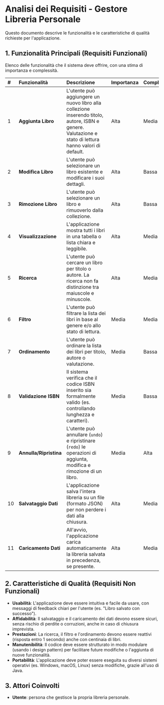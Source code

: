 # Analisi dei Requisiti - Gestore Libreria Personale

Questo documento descrive le funzionalità e le caratteristiche di qualità richieste per l'applicazione.

## 1. Funzionalità Principali (Requisiti Funzionali)

Elenco delle funzionalità che il sistema deve offrire, con una stima di importanza e complessità.

| #   | Funzionalità            | Descrizione                                                                                                                                                            | Importanza | Complessità |
| :-- | :---------------------- | :--------------------------------------------------------------------------------------------------------------------------------------------------------------------- | :--------- | :---------- |
| 1   | **Aggiunta Libro** | L'utente può aggiungere un nuovo libro alla collezione inserendo titolo, autore, ISBN e genere. Valutazione e stato di lettura hanno valori di default.                 | Alta       | Media       |
| 2   | **Modifica Libro** | L'utente può selezionare un libro esistente e modificare i suoi dettagli.                                                                                              | Alta       | Bassa       |
| 3   | **Rimozione Libro** | L'utente può selezionare un libro e rimuoverlo dalla collezione.                                                                                                       | Alta       | Bassa       |
| 4   | **Visualizzazione** | L'applicazione mostra tutti i libri in una tabella o lista chiara e leggibile.                                                                                         | Alta       | Media       |
| 5   | **Ricerca** | L'utente può cercare un libro per titolo o autore. La ricerca non fa distinzione tra maiuscole e minuscole.                                                            | Alta       | Media       |
| 6   | **Filtro** | L'utente può filtrare la lista dei libri in base al genere e/o allo stato di lettura.                                                                                  | Media      | Media       |
| 7   | **Ordinamento** | L'utente può ordinare la lista dei libri per titolo, autore o valutazione.                                                                                             | Media      | Bassa       |
| 8   | **Validazione ISBN** | Il sistema verifica che il codice ISBN inserito sia formalmente valido (es. controllando lunghezza e caratteri).                                                         | Media      | Bassa       |
| 9   | **Annulla/Ripristina** | L'utente può annullare (`undo`) e ripristinare (`redo`) le operazioni di aggiunta, modifica e rimozione di un libro.                                                    | Media      | Alta        |
| 10  | **Salvataggio Dati** | L'applicazione salva l'intera libreria su un file (formato JSON) per non perdere i dati alla chiusura.                                                                 | Alta       | Media       |
| 11  | **Caricamento Dati** | All'avvio, l'applicazione carica automaticamente la libreria salvata in precedenza, se presente.                                                                       | Alta       | Media       |

## 2. Caratteristiche di Qualità (Requisiti Non Funzionali)

* **Usabilità**: L'applicazione deve essere intuitiva e facile da usare, con messaggi di feedback chiari per l'utente (es. "Libro salvato con successo").
* **Affidabilità**: Il salvataggio e il caricamento dei dati devono essere sicuri, senza rischio di perdite o corruzioni, anche in caso di chiusura imprevista.
* **Prestazioni**: La ricerca, il filtro e l'ordinamento devono essere reattivi (risposta entro 1 secondo) anche con centinaia di libri.
* **Manutenibilità**: Il codice deve essere strutturato in modo modulare (usando i design pattern) per facilitare future modifiche o l'aggiunta di nuove funzionalità.
* **Portabilità**: L'applicazione deve poter essere eseguita su diversi sistemi operativi (es. Windows, macOS, Linux) senza modifiche, grazie all'uso di Java.
  
## 3. Attori Coinvolti
- **Utente**: persona che gestisce la propria libreria personale.